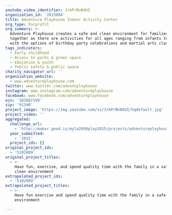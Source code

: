 ```yaml
---
youtube_video_identifier: JrkPrBnN4UI
organization_id: '2015004'
title: Adventure Playhouse Indoor Activity Center
org_type: Forprofit
org_summary: >-
  Adventure Playhouse creates a safe and clean environment for families to play
  together as there are activities for all ages ranging from infants to adults
  with the options of birthday party celebrations and martial arts classes.
tags_indicators:
  - Early childhood
  - Access to parks & green space
  - Education & youth
  - Public safety & public space
charity_navigator_url: ''
organization_website:
  - www.adventureplayhouse.com
twitter: www.twitter.com/adventplayhouse
instagram: www.instagram.com/adventureplayhouse
facebook: www.facebook.com/adventureplayhouse
ein: '383887199'
zip: '91340'
project_image: 'https://img.youtube.com/vi/JrkPrBnN4UI/hqdefault.jpg'
project_video: ''
aggregated:
  challenge_url:
    - 'http://maker.good.is/myla2050play2015/projects/adventureplayhouse.html'
  year_submitted:
    - '2015'
  project_ids: []
original_project_ids:
  - '5102009'
original_project_titles:
  - >-
    Have fun, exercise, and spend quality time with the family in a safe and
    clean environment
extrapolated_project_ids:
  - '5102009'
extrapolated_project_titles:
  - >-
    Have fun exercise and spend quality time with the family in a safe and clean
    environment

---
```


